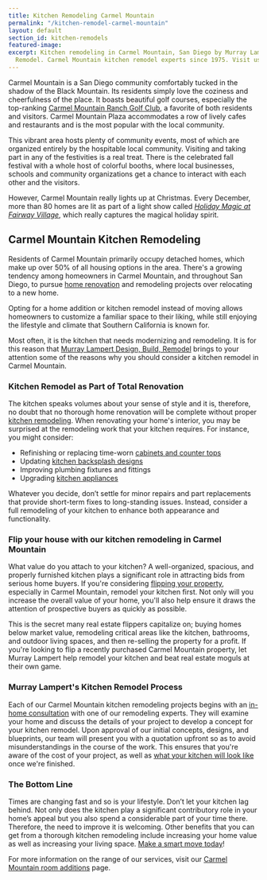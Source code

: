 ```yaml
---
title: Kitchen Remodeling Carmel Mountain
permalink: "/kitchen-remodel-carmel-mountain"
layout: default
section_id: kitchen-remodels
featured-image:
excerpt: Kitchen remodeling in Carmel Mountain, San Diego by Murray Lampert Design, Build,
  Remodel. Carmel Mountain kitchen remodel experts since 1975. Visit us today!
---
```


Carmel Mountain is a San Diego community comfortably tucked in the shadow of the Black Mountain. Its residents simply love the coziness and cheerfulness of the place. It boasts beautiful golf courses, especially the top-ranking [Carmel Mountain Ranch Golf Club](http://www.clubcmr.com/), a favorite of both residents and visitors. Carmel Mountain Plaza accommodates a row of lively cafes and restaurants and is the most popular with the local community.

This vibrant area hosts plenty of community events, most of which are organized entirely by the hospitable local community. Visiting and taking part in any of the festivities is a real treat. There is the celebrated fall festival with a whole host of colorful booths, where local businesses, schools and community organizations get a chance to interact with each other and the visitors.

However, Carmel Mountain really lights up at Christmas. Every December, more than 80 homes are lit as part of a light show called _[Holiday Magic at Fairway Village](http://www.fairwayvillagenews.com/)_, which really captures the magical holiday spirit.

## Carmel Mountain Kitchen Remodeling

Residents of Carmel Mountain primarily occupy detached homes, which make up over 50% of all housing options in the area. There's a growing tendency among homeowners in Carmel Mountain, and throughout San Diego, to pursue [home renovation](/major-renovations) and remodeling projects over relocating to a new home.

Opting for a home addition or kitchen remodel instead of moving allows homeowners to customize a familiar space to their liking, while still enjoying the lifestyle and climate that Southern California is known for.

Most often, it is the kitchen that needs modernizing and remodeling. It is for this reason that [Murray Lampert Design, Build, Remodel](/about-murray-lampert-design-build-remodel) brings to your attention some of the reasons why you should consider a kitchen remodel in Carmel Mountain.

### Kitchen Remodel as Part of Total Renovation

The kitchen speaks volumes about your sense of style and it is, therefore, no doubt that no thorough home renovation will be complete without proper [kitchen remodeling](/san-diego-kitchen-remodeling-services). When renovating your home's interior, you may be surprised at the remodeling work that your kitchen requires. For instance, you might consider:

- Refinishing or replacing time-worn [cabinets and counter tops](http://localhost:4000/san-diego-custom-cabinet-construction-services)
- Updating [kitchen backsplash designs](/the-homeowners-guide-to-choosing-the-perfect-kitchen-backsplash/)
- Improving plumbing fixtures and fittings
- Upgrading [kitchen appliances](/6-high-tech-gadgets-for-your-next-kitchen-remodel/)

Whatever you decide, don’t settle for minor repairs and part replacements that provide short-term fixes to long-standing issues. Instead, consider a full remodeling of your kitchen to enhance both appearance and functionality.

### Flip your house with our kitchen remodeling in Carmel Mountain

What value do you attach to your kitchen? A well-organized, spacious, and properly furnished kitchen plays a significant role in attracting bids from serious home buyers. If you're considering [flipping your property](https://en.wikipedia.org/wiki/Flipping), especially in Carmel Mountain, remodel your kitchen first. Not only will you increase the overall value of your home, you'll also help ensure it draws the attention of prospective buyers as quickly as possible.

This is the secret many real estate flippers capitalize on; buying homes below market value, remodeling critical areas like the kitchen, bathrooms, and outdoor living spaces, and then re-selling the property for a profit. If you're looking to flip a recently purchased Carmel Mountain property, let Murray Lampert help remodel your kitchen and beat real estate moguls at their own game.

### Murray Lampert's Kitchen Remodel Process

Each of our Carmel Mountain kitchen remodeling projects begins with an [in-home consultation](/contact/) with one of our remodeling experts. They will examine your home and discuss the details of your project to develop a concept for your kitchen remodel. Upon approval of our initial concepts, designs, and blueprints, our team will present you with a quotation upfront so as to avoid misunderstandings in the course of the work. This ensures that you're aware of the cost of your project, as well as [what your kitchen will look like](/kitchen-remodel-gallery) once we're finished.

### The Bottom Line

Times are changing fast and so is your lifestyle. Don’t let your kitchen lag behind. Not only does the kitchen play a significant contributory role in your home’s appeal but you also spend a considerable part of your time there. Therefore, the need to improve it is welcoming. Other benefits that you can get from a thorough kitchen remodeling include increasing your home value as well as increasing your living space. [Make a smart move today](/5-good-reasons-to-remodel-now/)!

For more information on the range of our services, visit our [Carmel Mountain room additions](/home-additions-carmel-mountain/) page.
